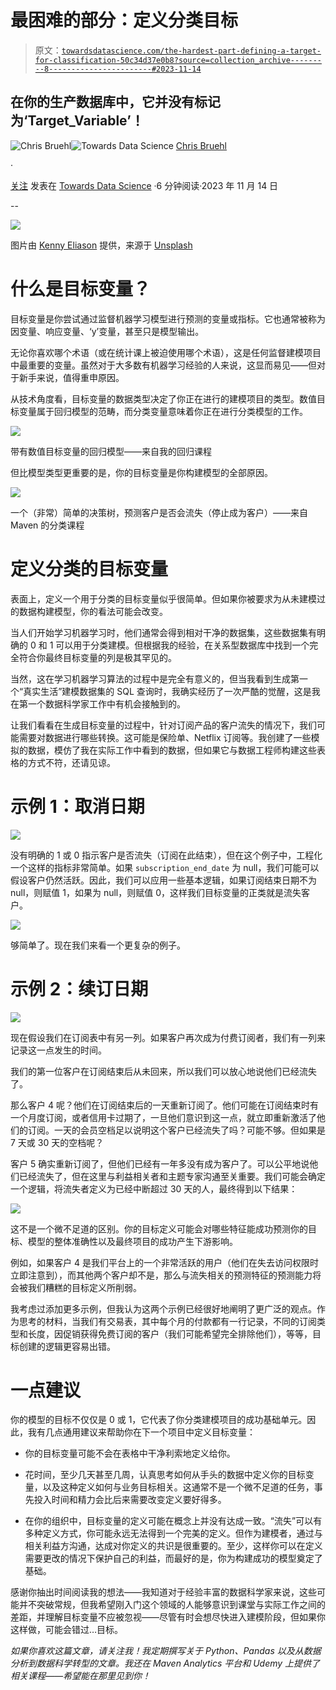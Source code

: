 # 最困难的部分：定义分类目标

> 原文：[`towardsdatascience.com/the-hardest-part-defining-a-target-for-classification-50c34d37e0b8?source=collection_archive---------8-----------------------#2023-11-14`](https://towardsdatascience.com/the-hardest-part-defining-a-target-for-classification-50c34d37e0b8?source=collection_archive---------8-----------------------#2023-11-14)

## 在你的生产数据库中，它并没有标记为‘Target_Variable’！

[](https://medium.com/@chrisb-maven?source=post_page-----50c34d37e0b8--------------------------------)![Chris Bruehl](https://medium.com/@chrisb-maven?source=post_page-----50c34d37e0b8--------------------------------)[](https://towardsdatascience.com/?source=post_page-----50c34d37e0b8--------------------------------)![Towards Data Science](https://towardsdatascience.com/?source=post_page-----50c34d37e0b8--------------------------------) [Chris Bruehl](https://medium.com/@chrisb-maven?source=post_page-----50c34d37e0b8--------------------------------)

·

[关注](https://medium.com/m/signin?actionUrl=https%3A%2F%2Fmedium.com%2F_%2Fsubscribe%2Fuser%2F8ade87570fa3&operation=register&redirect=https%3A%2F%2Ftowardsdatascience.com%2Fthe-hardest-part-defining-a-target-for-classification-50c34d37e0b8&user=Chris+Bruehl&userId=8ade87570fa3&source=post_page-8ade87570fa3----50c34d37e0b8---------------------post_header-----------) 发表在 [Towards Data Science](https://towardsdatascience.com/?source=post_page-----50c34d37e0b8--------------------------------) ·6 分钟阅读·2023 年 11 月 14 日[](https://medium.com/m/signin?actionUrl=https%3A%2F%2Fmedium.com%2F_%2Fvote%2Ftowards-data-science%2F50c34d37e0b8&operation=register&redirect=https%3A%2F%2Ftowardsdatascience.com%2Fthe-hardest-part-defining-a-target-for-classification-50c34d37e0b8&user=Chris+Bruehl&userId=8ade87570fa3&source=-----50c34d37e0b8---------------------clap_footer-----------)

--

[](https://medium.com/m/signin?actionUrl=https%3A%2F%2Fmedium.com%2F_%2Fbookmark%2Fp%2F50c34d37e0b8&operation=register&redirect=https%3A%2F%2Ftowardsdatascience.com%2Fthe-hardest-part-defining-a-target-for-classification-50c34d37e0b8&source=-----50c34d37e0b8---------------------bookmark_footer-----------)![](img/5125330cb509fd77f1424608c3f02fb1.png)

图片由 [Kenny Eliason](https://unsplash.com/@neonbrand?utm_source=medium&utm_medium=referral) 提供，来源于 [Unsplash](https://unsplash.com/?utm_source=medium&utm_medium=referral)

# 什么是目标变量？

目标变量是你尝试通过监督机器学习模型进行预测的变量或指标。它也通常被称为因变量、响应变量、‘y’变量，甚至只是模型输出。

无论你喜欢哪个术语（或在统计课上被迫使用哪个术语），这是任何监督建模项目中最重要的变量。虽然对于大多数有机器学习经验的人来说，这显而易见——但对于新手来说，值得重申原因。

从技术角度看，目标变量的数据类型决定了你正在进行的建模项目的类型。数值目标变量属于回归模型的范畴，而分类变量意味着你正在进行分类模型的工作。

![](img/5710ef981a1c11b75751c3f24f491b6d.png)

带有数值目标变量的回归模型——来自我的回归课程

但比模型类型更重要的是，你的目标变量是你构建模型的全部原因。

![](img/0978929564c7e063b567d6b8911fadf9.png)

一个（非常）简单的决策树，预测客户是否会流失（停止成为客户）——来自 Maven 的分类课程

# **定义分类的目标变量**

表面上，定义一个用于分类的目标变量似乎很简单。但如果你被要求为从未建模过的数据构建模型，你的看法可能会改变。

当人们开始学习机器学习时，他们通常会得到相对干净的数据集，这些数据集有明确的 0 和 1 可以用于分类建模。但根据我的经验，在关系型数据库中找到一个完全符合你最终目标变量的列是极其罕见的。

当然，这在学习机器学习算法的过程中是完全有意义的，但当我看到生成第一个“真实生活”建模数据集的 SQL 查询时，我确实经历了一次严酷的觉醒，这是我在第一个数据科学家工作中有机会接触到的。

让我们看看在生成目标变量的过程中，针对订阅产品的客户流失的情况下，我们可能需要对数据进行哪些转换。这可能是保险单、Netflix 订阅等。我创建了一些模拟的数据，模仿了我在实际工作中看到的数据，但如果它与数据工程师构建这些表格的方式不符，还请见谅。

# 示例 1：取消日期

![](img/fd3b1fc5fca210f551ce8f0eb7f19c80.png)

没有明确的 1 或 0 指示客户是否流失（订阅在此结束），但在这个例子中，工程化一个这样的指标非常简单。如果 `subscription_end_date` 为 null，我们可能可以假设客户仍然活跃。因此，我们可以应用一些基本逻辑，如果订阅结束日期不为 null，则赋值 1，如果为 null，则赋值 0，这样我们目标变量的正类就是流失客户。

![](img/47cc89a573dc2a681129116d42918116.png)

够简单了。现在我们来看一个更复杂的例子。

# 示例 2：续订日期

![](img/c3c1e34572257d65d2f584383069eef6.png)

现在假设我们在订阅表中有另一列。如果客户再次成为付费订阅者，我们有一列来记录这一点发生的时间。

我们的第一位客户在订阅结束后从未回来，所以我们可以放心地说他们已经流失了。

那么客户 4 呢？他们在订阅结束后的一天重新订阅了。他们可能在订阅结束时有一个月度订阅，或者信用卡过期了，一旦他们意识到这一点，就立即重新激活了他们的订阅。一天的会员空档足以说明这个客户已经流失了吗？可能不够。但如果是 7 天或 30 天的空档呢？

客户 5 确实重新订阅了，但他们已经有一年多没有成为客户了。可以公平地说他们已经流失了，但在这里与利益相关者和主题专家沟通至关重要。我们可能会确定一个逻辑，将流失者定义为已经中断超过 30 天的人，最终得到以下结果：

![](img/cc5c6a89a73697611d57a6c3591e939d.png)

这不是一个微不足道的区别。你的目标定义可能会对哪些特征能成功预测你的目标、模型的整体准确性以及最终项目的成功产生下游影响。

例如，如果客户 4 是我们平台上的一个非常活跃的用户（他们在失去访问权限时立即注意到），而其他两个客户却不是，那么与流失相关的预测特征的预测能力将会被我们糟糕的目标定义所削弱。

我考虑过添加更多示例，但我认为这两个示例已经很好地阐明了更广泛的观点。作为思考的材料，当我们有交易表，其中每个月的付款都有一行记录，不同的订阅类型和长度，因促销获得免费订阅的客户（我们可能希望完全排除他们），等等，目标创建的逻辑更容易出错。

# 一点建议

你的模型的目标不仅仅是 0 或 1，它代表了你分类建模项目的成功基础单元。因此，我有几点通用建议来帮助你在下一个项目中定义目标变量：

+   你的目标变量可能不会在表格中干净利索地定义给你。

+   花时间，至少几天甚至几周，认真思考如何从手头的数据中定义你的目标变量，以及这种定义如何与业务目标相关。这通常不是一个微不足道的任务，事先投入时间和精力会比后来需要改变定义要好得多。

+   在你的组织中，目标变量的定义可能在概念上并没有达成一致。“流失”可以有多种定义方式，你可能永远无法得到一个完美的定义。但作为建模者，通过与相关利益方沟通，达成对你定义的共识是很重要的。至少，这样你可以在定义需要更改的情况下保护自己的利益，而最好的是，你为构建成功的模型奠定了基础。

感谢你抽出时间阅读我的想法——我知道对于经验丰富的数据科学家来说，这些可能并不突破常规，但我希望刚入门这个领域的人能够意识到课堂与实际工作之间的差距，并理解目标变量不应被忽视——尽管有时会想尽快进入建模阶段，但如果你这样做，可能会错过…目标。

*如果你喜欢这篇文章，请关注我！我定期撰写关于 Python、Pandas 以及从数据分析到数据科学转型的文章。我还在 Maven Analytics 平台和 Udemy 上提供了相关课程——希望能在那里见到你！*
